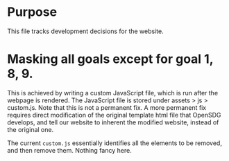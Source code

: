# Purpose 

This file tracks development decisions for the website. 

# Masking all goals except for goal 1, 8, 9. 

This is achieved by writing a custom JavaScript file, which is run after the 
webpage is rendered. The JavaScript file is stored under assets > js > custom.js.
Note that this is not a permanent fix. A more permanent fix requires direct 
modification of the original template html file that OpenSDG develops, and 
tell our website to inherent the modified website, instead of the original one.

The current `custom.js` essentially identifies all the elements to be removed,
and then remove them. Nothing fancy here. 